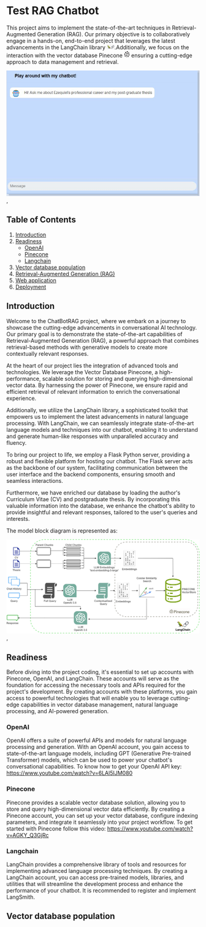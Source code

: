 # Test RAG Chatbot

This project aims to implement the state-of-the-art techniques in Retrieval-Augmented Generation (RAG). Our primary objective is to collaboratively engage in a hands-on, end-to-end project that leverages the latest advancements in the LangChain library <img src="img/langchain.png" alt="Description" width="20"/>.Additionally, we focus on the interaction with the vector database Pinecone <img src="img/pinecone.png" alt="Description" width="15"/> 
 ensuring a cutting-edge approach to data management and retrieval.

 ![Project Logo](img/img.png),

## Table of Contents

1. [Introduction](#introduction)
2. [Readiness](#readiness)
    - [OpenAI](#OpenAI)
    - [Pinecone](#Pinecone)
    - [Langchain](#Langchain)
3. [Vector database population](#vector-database-population)
4. [Retrieval-Augmented Generation (RAG)](#Retrieval-Augmented-Generation-(RAG))
5. [Web application](#Web-application)
6. [Deployment](#Deployment)

## Introduction

Welcome to the ChatBotRAG project, where we embark on a journey to showcase the cutting-edge advancements in conversational AI technology. Our primary goal is to demonstrate the state-of-the-art capabilities of Retrieval-Augmented Generation (RAG), a powerful approach that combines retrieval-based methods with generative models to create more contextually relevant responses.

At the heart of our project lies the integration of advanced tools and technologies. We leverage the Vector Database Pinecone, a high-performance, scalable solution for storing and querying high-dimensional vector data. By harnessing the power of Pinecone, we ensure rapid and efficient retrieval of relevant information to enrich the conversational experience.

Additionally, we utilize the LangChain library, a sophisticated toolkit that empowers us to implement the latest advancements in natural language processing. With LangChain, we can seamlessly integrate state-of-the-art language models and techniques into our chatbot, enabling it to understand and generate human-like responses with unparalleled accuracy and fluency.

To bring our project to life, we employ a Flask Python server, providing a robust and flexible platform for hosting our chatbot. The Flask server acts as the backbone of our system, facilitating communication between the user interface and the backend components, ensuring smooth and seamless interactions.

Furthermore, we have enriched our database by loading the author's Curriculum Vitae (CV) and postgraduate thesis. By incorporating this valuable information into the database, we enhance the chatbot's ability to provide insightful and relevant responses, tailored to the user's queries and interests.

The model block diagram is represented as:

 ![Project Logo](img/chatbotdrawio.png),


## Readiness
Before diving into the project coding, it's essential to set up accounts with Pinecone, OpenAI, and LangChain. These accounts will serve as the foundation for accessing the necessary tools and APIs required for the project's development. By creating accounts with these platforms, you gain access to powerful technologies that will enable you to leverage cutting-edge capabilities in vector database management, natural language processing, and AI-powered generation.

### OpenAI
OpenAI offers a suite of powerful APIs and models for natural language processing and generation. With an OpenAI account, you gain access to state-of-the-art language models, including GPT (Generative Pre-trained Transformer) models, which can be used to power your chatbot's conversational capabilities.
To know how to get your OpenAI API key: https://www.youtube.com/watch?v=6LAl5IJM080

### Pinecone
Pinecone provides a scalable vector database solution, allowing you to store and query high-dimensional vector data efficiently. By creating a Pinecone account, you can set up your vector database, configure indexing parameters, and integrate it seamlessly into your project workflow.
To get started with Pinecone follow this video: https://www.youtube.com/watch?v=AGKY_Q3GjRc

### Langchain
LangChain provides a comprehensive library of tools and resources for implementing advanced language processing techniques. By creating a LangChain account, you can access pre-trained models, libraries, and utilities that will streamline the development process and enhance the performance of your chatbot.
It is recommended to register and implement LangSmith.

## Vector database population


